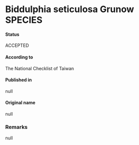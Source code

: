 Biddulphia seticulosa Grunow SPECIES
=======

#### Status
ACCEPTED

#### According to
The National Checklist of Taiwan

#### Published in
null

#### Original name
null

### Remarks
null